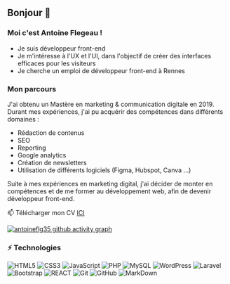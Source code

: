 ## Bonjour 👋
### Moi c'est Antoine Flegeau !

- Je suis développeur front-end
- Je m'intéresse à l'UX et l'UI, dans l'objectif de créer des interfaces efficaces pour les visiteurs
- Je cherche un emploi de développeur front-end à Rennes



### Mon parcours  

J'ai obtenu un Mastère en marketing & communication digitale en 2019. Durant mes expériences, j'ai pu acquérir des compétences dans différents domaines :
- Rédaction de contenus
- SEO
- Reporting
- Google analytics
- Création de newsletters
- Utilisation de différents logiciels (Figma, Hubspot, Canva ...)


Suite à mes expériences en marketing digital, j'ai décider de monter en compétences et de me former au développement web, afin de devenir développeur front-end.

📫 Télécharger mon CV  <a href="" target="[CV_Antoine_Flegeau.pdf](https://github.com/antoineflg35/antoineflg35/files/9282332/CV_Antoine_Flegeau.pdf)">ICI</a>



[![antoineflg35 github activity graph](https://activity-graph.herokuapp.com/graph?username=antoineflg35)](https://github.com/antoineflg35/github-readme-activity-graph)


### ⚡ Technologies

![HTML5](https://img.shields.io/badge/-HTML5-E34F26?style=flat-square&logo=html5&logoColor=white)
![CSS3](https://img.shields.io/badge/-CSS3-1572B6?style=flat-square&logo=css3)
![JavaScript](https://img.shields.io/badge/-JavaScript-323330?style=flat-square&logo=javascript)
![PHP](https://img.shields.io/badge/-PHP-474A8A?style=flat-square&logo=php)
![MySQL](https://img.shields.io/badge/-MySQL-336791?style=flat-square&logo=mysql)
![WordPress](https://img.shields.io/badge/-WordPress-21759b?style=flat-square&logo=WordPress)
![Laravel](https://img.shields.io/badge/-laravel-23FF2D?style=flat-square&logo=laravel)
![Bootstrap](https://img.shields.io/badge/-Bootstrap-563D7C?style=flat-square&logo=bootstrap)
![REACT](https://img.shields.io/badge/-REACT-blue)
![Git](https://img.shields.io/badge/-Git-3E2C00?style=flat-square&logo=git)
![GitHub](https://img.shields.io/badge/-GitHub-181717?style=flat-square&logo=github)
![MarkDown](https://img.shields.io/badge/markdown-black?&style=flat-square&logo=markdown)

  
